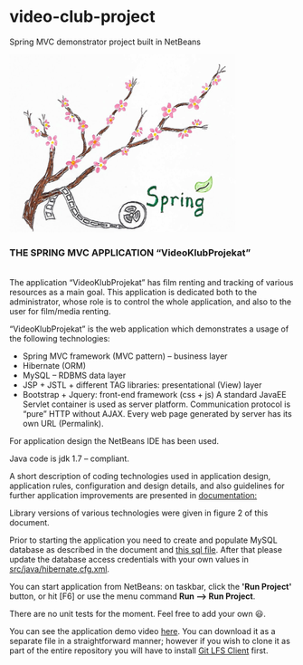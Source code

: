 # video-club-project
Spring MVC demonstrator project built in NetBeans

<img src="web/resources/images/springBloss4.png" width="400">
<br/>

### THE SPRING MVC APPLICATION “VideoKlubProjekat”
<br/>
The application “VideoKlubProjekat” has film renting and tracking of various resources as a main goal. This application is dedicated both to the administrator, whose role is to control the whole application, and also to the user for film/media renting.

“VideoKlubProjekat” is the web application which demonstrates a usage of the following technologies:
- Spring MVC framework (MVC pattern) – business layer
- Hibernate (ORM)
- MySQL – RDBMS data layer
- JSP + JSTL + different TAG libraries: presentational (View) layer
- Bootstrap + Jquery: front-end framework (css + js)
A standard JavaEE Servlet container is used as server platform.
Communication protocol is “pure” HTTP without AJAX.
Every web page generated by server has its own URL (Permalink).

For application design the NetBeans IDE has been used.

Java code is jdk 1.7 – compliant.

A short description of coding technologies used in application design, application rules, configuration and design details, and also guidelines for further application improvements are presented in [documentation:](doc/VideoKlubProjekat.pdf)

Library versions of various technologies were given in figure 2 of this document. 

Prior to starting the application you need to create and populate MySQL database as described in the document and [this sql file](sql/dbvideo_club.sql). After that please update the database access credentials with your own values in [src/java/hibernate.cfg.xml](src/java/hibernate.cfg.xml).

You can start application from NetBeans: on taskbar, click the **'Run Project'** button, or hit [F6] or use the menu command **Run --> Run Project**.

There are no unit tests for the moment. Feel free to add your own :smiley:.

You can see the application demo video [here](video/Videoklub.mp4). You can download it as a separate file in a straightforward manner; however if you wish to clone it as part of the entire repository you will have to install [Git LFS Client](https://www.atlassian.com/git/tutorials/git-lfs) first.
